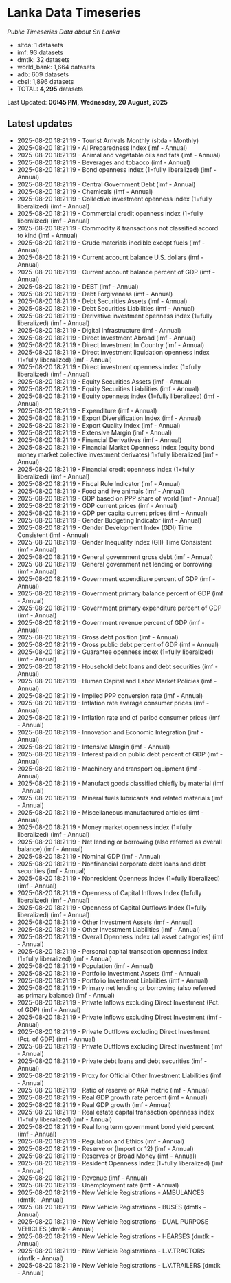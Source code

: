 # Lanka Data Timeseries
*Public Timeseries Data about Sri Lanka*

* sltda: 1 datasets
* imf: 93 datasets
* dmtlk: 32 datasets
* world_bank: 1,664 datasets
* adb: 609 datasets
* cbsl: 1,896 datasets
* TOTAL: **4,295** datasets

Last Updated: **06:45 PM, Wednesday, 20 August, 2025**

## Latest updates

* 2025-08-20 18:21:19 - Tourist Arrivals Monthly (sltda - Monthly)
* 2025-08-20 18:21:19 - AI Preparedness Index (imf - Annual)
* 2025-08-20 18:21:19 - Animal and vegetable oils and fats (imf - Annual)
* 2025-08-20 18:21:19 - Beverages and tobacco (imf - Annual)
* 2025-08-20 18:21:19 - Bond openness index (1=fully liberalized) (imf - Annual)
* 2025-08-20 18:21:19 - Central Government Debt (imf - Annual)
* 2025-08-20 18:21:19 - Chemicals (imf - Annual)
* 2025-08-20 18:21:19 - Collective investment openness index (1=fully liberalized) (imf - Annual)
* 2025-08-20 18:21:19 - Commercial credit openness index (1=fully liberalized) (imf - Annual)
* 2025-08-20 18:21:19 - Commodity & transactions not classified accord to kind (imf - Annual)
* 2025-08-20 18:21:19 - Crude materials inedible except fuels (imf - Annual)
* 2025-08-20 18:21:19 - Current account balance U.S. dollars (imf - Annual)
* 2025-08-20 18:21:19 - Current account balance percent of GDP (imf - Annual)
* 2025-08-20 18:21:19 - DEBT (imf - Annual)
* 2025-08-20 18:21:19 - Debt Forgiveness (imf - Annual)
* 2025-08-20 18:21:19 - Debt Securities Assets (imf - Annual)
* 2025-08-20 18:21:19 - Debt Securities Liabilities (imf - Annual)
* 2025-08-20 18:21:19 - Derivative investment openness index (1=fully liberalized) (imf - Annual)
* 2025-08-20 18:21:19 - Digital Infrastructure (imf - Annual)
* 2025-08-20 18:21:19 - Direct Investment Abroad (imf - Annual)
* 2025-08-20 18:21:19 - Direct Investment In Country (imf - Annual)
* 2025-08-20 18:21:19 - Direct investment liquidation openness index (1=fully liberalized) (imf - Annual)
* 2025-08-20 18:21:19 - Direct investment openness index (1=fully liberalized) (imf - Annual)
* 2025-08-20 18:21:19 - Equity Securities Assets (imf - Annual)
* 2025-08-20 18:21:19 - Equity Securities Liabilities (imf - Annual)
* 2025-08-20 18:21:19 - Equity openness index (1=fully liberalized) (imf - Annual)
* 2025-08-20 18:21:19 - Expenditure (imf - Annual)
* 2025-08-20 18:21:19 - Export Diversification Index (imf - Annual)
* 2025-08-20 18:21:19 - Export Quality Index (imf - Annual)
* 2025-08-20 18:21:19 - Extensive Margin (imf - Annual)
* 2025-08-20 18:21:19 - Financial Derivatives (imf - Annual)
* 2025-08-20 18:21:19 - Financial Market Openness Index (equity bond money market collective investment derivates) 1=fully liberalized (imf - Annual)
* 2025-08-20 18:21:19 - Financial credit openness index (1=fully liberalized) (imf - Annual)
* 2025-08-20 18:21:19 - Fiscal Rule Indicator (imf - Annual)
* 2025-08-20 18:21:19 - Food and live animals (imf - Annual)
* 2025-08-20 18:21:19 - GDP based on PPP share of world (imf - Annual)
* 2025-08-20 18:21:19 - GDP current prices (imf - Annual)
* 2025-08-20 18:21:19 - GDP per capita current prices (imf - Annual)
* 2025-08-20 18:21:19 - Gender Budgeting Indicator (imf - Annual)
* 2025-08-20 18:21:19 - Gender Development Index (GDI) Time Consistent (imf - Annual)
* 2025-08-20 18:21:19 - Gender Inequality Index (GII) Time Consistent (imf - Annual)
* 2025-08-20 18:21:19 - General government gross debt (imf - Annual)
* 2025-08-20 18:21:19 - General government net lending or borrowing (imf - Annual)
* 2025-08-20 18:21:19 - Government expenditure percent of GDP (imf - Annual)
* 2025-08-20 18:21:19 - Government primary balance percent of GDP (imf - Annual)
* 2025-08-20 18:21:19 - Government primary expenditure percent of GDP (imf - Annual)
* 2025-08-20 18:21:19 - Government revenue percent of GDP (imf - Annual)
* 2025-08-20 18:21:19 - Gross debt position (imf - Annual)
* 2025-08-20 18:21:19 - Gross public debt percent of GDP (imf - Annual)
* 2025-08-20 18:21:19 - Guarantee openness index (1=fully liberalized) (imf - Annual)
* 2025-08-20 18:21:19 - Household debt loans and debt securities (imf - Annual)
* 2025-08-20 18:21:19 - Human Capital and Labor Market Policies (imf - Annual)
* 2025-08-20 18:21:19 - Implied PPP conversion rate (imf - Annual)
* 2025-08-20 18:21:19 - Inflation rate average consumer prices (imf - Annual)
* 2025-08-20 18:21:19 - Inflation rate end of period consumer prices (imf - Annual)
* 2025-08-20 18:21:19 - Innovation and Economic Integration (imf - Annual)
* 2025-08-20 18:21:19 - Intensive Margin (imf - Annual)
* 2025-08-20 18:21:19 - Interest paid on public debt percent of GDP (imf - Annual)
* 2025-08-20 18:21:19 - Machinery and transport equipment (imf - Annual)
* 2025-08-20 18:21:19 - Manufact goods classified chiefly by material (imf - Annual)
* 2025-08-20 18:21:19 - Mineral fuels lubricants and related materials (imf - Annual)
* 2025-08-20 18:21:19 - Miscellaneous manufactured articles (imf - Annual)
* 2025-08-20 18:21:19 - Money market openness index (1=fully liberalized) (imf - Annual)
* 2025-08-20 18:21:19 - Net lending or borrowing (also referred as overall balance) (imf - Annual)
* 2025-08-20 18:21:19 - Nominal GDP (imf - Annual)
* 2025-08-20 18:21:19 - Nonfinancial corporate debt loans and debt securities (imf - Annual)
* 2025-08-20 18:21:19 - Nonresident Openness Index (1=fully liberalized) (imf - Annual)
* 2025-08-20 18:21:19 - Openness of Capital Inflows Index (1=fully liberalized) (imf - Annual)
* 2025-08-20 18:21:19 - Openness of Capital Outflows Index (1=fully liberalized) (imf - Annual)
* 2025-08-20 18:21:19 - Other Investment Assets (imf - Annual)
* 2025-08-20 18:21:19 - Other Investment Liabilities (imf - Annual)
* 2025-08-20 18:21:19 - Overall Openness Index (all asset categories) (imf - Annual)
* 2025-08-20 18:21:19 - Personal capital transaction openness index (1=fully liberalized) (imf - Annual)
* 2025-08-20 18:21:19 - Population (imf - Annual)
* 2025-08-20 18:21:19 - Portfolio Investment Assets (imf - Annual)
* 2025-08-20 18:21:19 - Portfolio Investment Liabilities (imf - Annual)
* 2025-08-20 18:21:19 - Primary net lending or borrowing (also referred as primary balance) (imf - Annual)
* 2025-08-20 18:21:19 - Private Inflows excluding Direct Investment (Pct. of GDP) (imf - Annual)
* 2025-08-20 18:21:19 - Private Inflows excluding Direct Investment (imf - Annual)
* 2025-08-20 18:21:19 - Private Outflows excluding Direct Investment (Pct. of GDP) (imf - Annual)
* 2025-08-20 18:21:19 - Private Outflows excluding Direct Investment (imf - Annual)
* 2025-08-20 18:21:19 - Private debt loans and debt securities (imf - Annual)
* 2025-08-20 18:21:19 - Proxy for Official Other Investment Liabilities (imf - Annual)
* 2025-08-20 18:21:19 - Ratio of reserve or ARA metric (imf - Annual)
* 2025-08-20 18:21:19 - Real GDP growth rate percent (imf - Annual)
* 2025-08-20 18:21:19 - Real GDP growth (imf - Annual)
* 2025-08-20 18:21:19 - Real estate capital transaction openness index (1=fully liberalized) (imf - Annual)
* 2025-08-20 18:21:19 - Real long term government bond yield percent (imf - Annual)
* 2025-08-20 18:21:19 - Regulation and Ethics (imf - Annual)
* 2025-08-20 18:21:19 - Reserve or (Import or 12) (imf - Annual)
* 2025-08-20 18:21:19 - Reserves or Broad Money (imf - Annual)
* 2025-08-20 18:21:19 - Resident Openness Index (1=fully liberalized) (imf - Annual)
* 2025-08-20 18:21:19 - Revenue (imf - Annual)
* 2025-08-20 18:21:19 - Unemployment rate (imf - Annual)
* 2025-08-20 18:21:19 - New Vehicle Registrations - AMBULANCES (dmtlk - Annual)
* 2025-08-20 18:21:19 - New Vehicle Registrations - BUSES (dmtlk - Annual)
* 2025-08-20 18:21:19 - New Vehicle Registrations - DUAL PURPOSE VEHICLES (dmtlk - Annual)
* 2025-08-20 18:21:19 - New Vehicle Registrations - HEARSES (dmtlk - Annual)
* 2025-08-20 18:21:19 - New Vehicle Registrations - L.V.TRACTORS (dmtlk - Annual)
* 2025-08-20 18:21:19 - New Vehicle Registrations - L.V.TRAILERS (dmtlk - Annual)